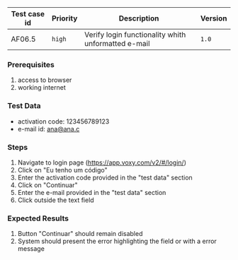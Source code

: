 Test case id | Priority | Description | Version
---|---|---|---
AF06.5 | `high` | Verify login functionality whith unformatted e-mail| `1.0`

### Prerequisites
1. access to browser
2. working internet

### Test Data
* activation code: 123456789123
* e-mail id: ana@ana.c

### Steps
1. Navigate to login page (https://app.voxy.com/v2/#/login/)
2. Click on "Eu tenho um código"
3. Enter the activation code provided in the "test data" section
4. Click on "Continuar"
5. Enter the e-mail provided in the "test data" section
6. Click outside the text field

### Expected Results
1. Button "Continuar" should remain disabled
2. System should present the error highlighting the field or with a error message
